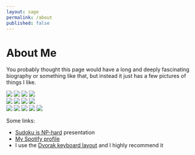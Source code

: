 ```yaml
---
layout: sage
permalink: /about
published: false
---
```



# About Me

You probably thought this page would have a long and deeply fascinating biography or something like that, but instead it just has a few pictures of things I like.  

<link rel="stylesheet" href="/assets/css/image-grid.css">
<div id="image-grid">
 <div class="row">
  <div class="vertical-column">
    <img src="/assets/images/bread.jpg">
    <img src="/assets/images/chrisjones.png">
    <img src="/assets/images/bread.jpg">
    <img src="/assets/images/chrisjones.png">
  </div>
  <div class="vertical-column">
    <img src="/assets/images/chrisjones.png">
    <img src="/assets/images/chrisjones.png">
    <img src="/assets/images/chrisjones.png">
    <img src="/assets/images/chrisjones.png">
  </div>
  <div class="horizontal-column">
    <img src="/assets/images/hiking-h.jpg">
    <img src="/assets/images/hiking-2.jpg">
    <img src="/assets/images/skyline.jpg">
    <img src="/assets/images/hiking-3.jpg">
    <img src="/assets/images/spices.jpg">
  </div>
</div>
</div>

Some links:

 - [Sudoku is NP-hard](https://docs.google.com/presentation/d/1PnS5oPIUWX-hROkRx6GZ4zyufuvUhuzBN5SDB36qk9Q/edit) presentation
 - [My Spotify profile](https://open.spotify.com/user/123607063?si=51c2565d52ea448f)
 - I use the [Dvorak keyboard layout](https://en.wikipedia.org/wiki/Dvorak_keyboard_layout) and I highly recommend it

